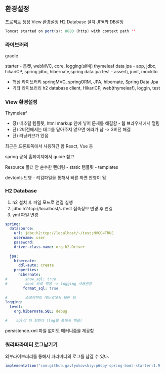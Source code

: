 ## 환경설정

프로젝트 생성
View 환경설정
H2 Database 설치
JPA와 DB설정

```java
Tomcat started on port(s): 8080 (http) with context path ''
```

### 라이브러리

gradle

starter - 톰캣, webMVC, core, logging(slf4j)
thymeleaf
data jpa - aop, jdbc, hikariCP, spring jdbc, hibernate,spring data jpa
test - assertj, junit, mockito

* 핵심 라이브러리
  springMVC, springORM, JPA, hibernate, Spring Data Jpa
* 기타 라이브러리
  h2 database client, HikariCP, web(thymeleaf), loggin, test

### View 환경설정

Thymeleaf
* 장) 네추렬 템플릿, html markup 안에 넣어 문제를 해결함 - 웹 브라우저에서 열림
* 단) 2버전에서는 태그를 닫아주지 않으면 에러가 남 -> 3버전 해결
* 단) 러닝커브가 있음

최근은 프론트쪽에서 사용하긴 함 React, Vue 등

spring 공식 홈페이지에서 guide 참고

Resource 폴더 안
순수한 렌더링 - static
템플릿 - templates

devtools 반영 - 리컴파일을 통해서 빠른 화면 반영이 됨

### H2 Database

1. h2 설치 후 파일 모드로 연결 실행
2. jdbc:h2:tcp://localhost/~/test 접속정보 변경 후 연결
3. yml 파일 변경

```yml
spring:
  datasource:
    url: jdbc:h2:tcp://localhost/~/test;MVCC=TRUE
    username: user
    password:
    driver-class-name: org.h2.Driver
    
  jpa:
    hibernate:
      ddl-auto: create
    properties:
      hibernate:
#        show_sql: true
#        sout 으로 찍음 -> logging 사용권장
        format_sql: true
        
#        스프링부트 메뉴얼에서 보면 됨
logging:
  level:
    org.hibernate.SQL: debug
    
#    sql이 다 보인다 (log를 통해서 찍음)
```

persistence.xml 파일 없이도 매커니즘을 제공함

### 쿼리파라미터 로그남기기

외부라이브러리를 통해서 파라미터의 로그를 남길 수 있다.

```gradle
implementation("com.github.gavlyukovskiy:p6spy-spring-boot-starter:1.9.0")
```